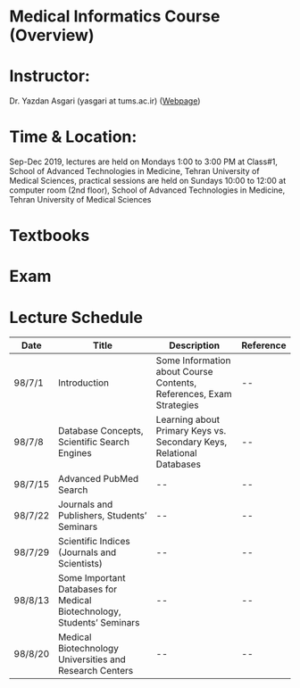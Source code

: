 # Medical Informatics Course (Overview)
# Instructor: 
Dr. Yazdan Asgari (yasgari at tums.ac.ir) ([Webpage](https://www.tums.ac.ir/faculties/yasgari))
# Time & Location: 
Sep-Dec 2019, lectures are held on Mondays 1:00 to 3:00 PM at Class#1, School of Advanced Technologies in Medicine, Tehran University of Medical Sciences, practical sessions are held on Sundays 10:00 to 12:00 at computer room (2nd floor), School of Advanced Technologies in Medicine, Tehran University of Medical Sciences
# Textbooks
# Exam

# Lecture Schedule
| Date | Title | Description | Reference |
| --- | --- | --- | --- |
| 98/7/1 | Introduction | Some Information about Course Contents, References, Exam Strategies | -- |
| 98/7/8 | Database Concepts, Scientific Search Engines | Learning about Primary Keys vs. Secondary Keys, Relational Databases | -- |
| 98/7/15 | Advanced PubMed Search | -- | -- |
| 98/7/22 | Journals and Publishers, Students’ Seminars | -- | -- |
| 98/7/29 | Scientific Indices (Journals and Scientists) | -- | -- |
| 98/8/13 | Some Important Databases for Medical Biotechnology, Students’ Seminars | -- | -- |
| 98/8/20 | Medical Biotechnology Universities and Research Centers | -- | -- |
